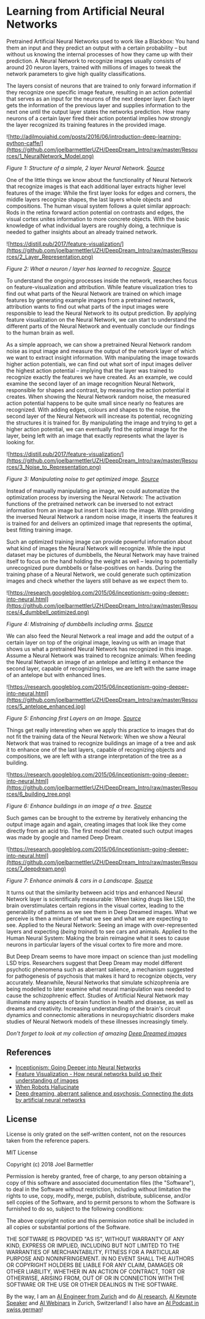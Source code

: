 

# Learning from Artificial Neural Networks

Pretrained Artificial Neural Networks used to work like a Blackbox: You hand them an input and they predict an output with a certain probability – but without us knowing the internal processes of how they came up with their prediction. A Neural Network to recognize images usually consists of around 20 neuron layers, trained with millions of images to tweak the network parameters to give high quality classifications.

The layers consist of neurons that are trained to only forward information if they recognize one specific image feature, resulting in an action potential that serves as an input for the neurons of the next deeper layer. Each layer gets the information of the previous layer and supplies information to the next one until the output layer states the networks prediction. How many neurons of a certain layer fired their action potential implies how strongly the layer recognized its training features in the provided image.

 ![http://adilmoujahid.com/posts/2016/06/introduction-deep-learning-python-caffe/](https://github.com/joelbarmettlerUZH/DeepDream_Intro/raw/master/Resources/1_NeuralNetwork_Model.png)

*Figure  1: Structure of a simple, 2 layer Neural Network. [Source](http://adilmoujahid.com/posts/2016/06/introduction-deep-learning-python-caffe/)*

One of the little things we know about the functionality of Neural Network that recognize images is that each additional layer extracts higher level features of the image: While the first layer looks for edges and corners, the middle layers recognize shapes, the last layers whole objects and compositions. The human visual system follows a quiet similar approach: Rods in the retina forward action potential on contrasts and edges, the visual cortex unites information to more concrete objects. With the basic knowledge of what individual layers are roughly doing, a technique is needed to gather insights about an already trained network.

 ![https://distill.pub/2017/feature-visualization/](https://github.com/joelbarmettlerUZH/DeepDream_Intro/raw/master/Resources/2_Layer_Representation.png)

*Figure 2: What a neuron / layer has learned to recognize. [Source](https://distill.pub/2017/feature-visualization/)*

To understand the ongoing processes inside the network, researches focus on feature-visualization and attribution. While feature visualization tries to find out what parts of the Neural Network are trained on which image features by generating example images from a pretrained network, attribution wants to find out what parts of the input images were responsible to lead the Neural Network to its output prediction. By applying feature visualization on the Neural Network, we can start to understand the different parts of the Neural Network and eventually conclude our findings to the human brain as well.

As a simple approach, we can show a pretrained Neural Network random noise as input image and measure the output of the network layer of which we want to extract insight information. With manipulating the image towards higher action potentials, we can find out what sort of input images deliver the highest action potential – implying that the layer was trained to recognize exactly the features we have created. As an example, we could examine the second layer of an image recognition Neural Network, responsible for shapes and contrast, by measuring the action potential it creates. When showing the Neural Network random noise, the measured action potential happens to be quite small since nearly no features are recognized. With adding edges, colours and shapes to the noise, the second layer of the Neural Network will increase its potential, recognizing the structures it is trained for. By manipulating the image and trying to get a higher action potential, we can eventually find the optimal image for the layer, being left with an image that exactly represents what the layer is looking for.

 ![https://distill.pub/2017/feature-visualization/](https://github.com/joelbarmettlerUZH/DeepDream_Intro/raw/master/Resources/3_Noise_to_Representation.png)

*Figure  3: Manipulating noise to get optimized image. [Source](https://distill.pub/2017/feature-visualization/)*

Instead of manually manipulating an image, we could automatize the optimization process by inversing the Neural Network: The activation functions of the pretrained network can be inversed to not extract information from an image but insert it back into the image. With providing the inversed Neural Network a random noise image, it inserts the features it is trained for and delivers an optimized image that represents the optimal, best fitting training image.

Such an optimized training image can provide powerful information about what kind of images the Neural Network will recognize. While the input dataset may be pictures of dumbbells, the Neural Network may have trained itself to focus on the hand holding the weight as well – leaving to potentially unrecognized pure dumbbells or false-positives on hands.  During the training phase of a Neural Network, we could generate such optimization images and check whether the layers still behave as we expect them to.

![https://research.googleblog.com/2015/06/inceptionism-going-deeper-into-neural.html](https://github.com/joelbarmettlerUZH/DeepDream_Intro/raw/master/Resources/4_dumbbell_optimized.png)

*Figure  4: Mistraining of dumbbells including arms. [Source](https://research.googleblog.com/2015/06/inceptionism-going-deeper-into-neural.html)*

We can also feed the Neural Network a real image and add the output of a certain layer on top of the original image, leaving us with an image that shows us what a pretrained Neural Network has recognized in this image. Assume a Neural Network was trained to recognize animals: When feeding the Neural Network an image of an antelope and letting it enhance the second layer, capable of recognizing lines, we are left with the same image of an antelope but with enhanced lines.

 ![https://research.googleblog.com/2015/06/inceptionism-going-deeper-into-neural.html](https://github.com/joelbarmettlerUZH/DeepDream_Intro/raw/master/Resources/5_antelope_enhanced.jpg)

*Figure  5: Enhancing first Layers on an Image. [Source](https://research.googleblog.com/2015/06/inceptionism-going-deeper-into-neural.html)*

Things get really interesting when we apply this practice to images that do not fit the training data of the Neural Network: When we show a Neural Network that was trained to recognize buildings an image of a tree and ask it to enhance one of the last layers, capable of recognizing objects and compositions, we are left with a strange interpretation of the tree as a building.

 ![https://research.googleblog.com/2015/06/inceptionism-going-deeper-into-neural.html](https://github.com/joelbarmettlerUZH/DeepDream_Intro/raw/master/Resources/6_building_tree.png)

*Figure  6: Enhance buildings in an image of a tree. [Source](https://research.googleblog.com/2015/06/inceptionism-going-deeper-into-neural.html)*

Such games can be brought to the extreme by iteratively enhancing the output image again and again, creating images that look like they come directly from an acid trip. The first model that created such output images was made by google and named Deep Dream.

 ![https://research.googleblog.com/2015/06/inceptionism-going-deeper-into-neural.html](https://github.com/joelbarmettlerUZH/DeepDream_Intro/raw/master/Resources/7_deepdream.png)

*Figure  7: Enhance animals &amp; cars in a Landscape. [Source](https://www.theatlantic.com/technology/archive/2015/09/robots-hallucinate-dream/403498/)*

It turns out that the similarity between acid trips and enhanced Neural Network layer is scientifically measurable: When taking drugs like LSD, the brain overstimulates certain regions in the visual cortex, leading to the generability of patterns as we see them in Deep Dreamed images. What we perceive is then a mixture of what we see and what we are expecting to see. Applied to the Neural Network: Seeing an image with over-represented layers and expecting (_being trained_) to see cars and animals.  Applied to the Human Neural System: Making the brain reimagine what it sees to cause neurons in particular layers of the visual cortex to fire more and more.

But Deep Dream seems to have more impact on science than just modelling LSD trips. Researchers suggest that Deep Dream may model different psychotic phenomena such as aberrant salience, a mechanism suggested for pathogenesis of psychosis that makes it hard to recognize objects, very accurately. Meanwhile, Neural Networks that simulate schizophrenia are being modelled to later examine what neural manipulation was needed to cause the schizophrenic effect. Studies of Artificial Neural Network may illuminate many aspects of brain function in health and disease, as well as dreams and creativity. Increasing understanding of the brain&#39;s circuit dynamics and connectomic alterations in neuropsychiatric disorders make studies of Neural Network models of these illnesses increasingly timely.

*Don't forget to look at my collection of amazing [Deep Dreamed images](https://github.com/joelbarmettlerUZH/DeepDream_Intro/blob/master/Dreams.md)*

References
----

- [Inceptionism: Going Deeper into Neural Networks ](https://research.googleblog.com/2015/06/inceptionism-going-deeper-into-neural.html)
- [Feature Visualization - How neural networks build up their understanding of images](https://distill.pub/2017/feature-visualization/)
- [When Robots Hallucinate](https://www.theatlantic.com/technology/archive/2015/09/robots-hallucinate-dream/403498/)
- [Deep dreaming, aberrant salience and psychosis: Connecting the dots by artificial neural networks](http://www.schres-journal.com/article/S0920-9964(17)30029-4/pdf)


License
----

License is only grated on the self-written content, not on the resources taken from the reference papers.

MIT License

Copyright (c) 2018 Joel Barmettler

Permission is hereby granted, free of charge, to any person obtaining a copy
of this software and associated documentation files (the "Software"), to deal
in the Software without restriction, including without limitation the rights
to use, copy, modify, merge, publish, distribute, sublicense, and/or sell
copies of the Software, and to permit persons to whom the Software is
furnished to do so, subject to the following conditions:

The above copyright notice and this permission notice shall be included in all
copies or substantial portions of the Software.

THE SOFTWARE IS PROVIDED "AS IS", WITHOUT WARRANTY OF ANY KIND, EXPRESS OR
IMPLIED, INCLUDING BUT NOT LIMITED TO THE WARRANTIES OF MERCHANTABILITY,
FITNESS FOR A PARTICULAR PURPOSE AND NONINFRINGEMENT. IN NO EVENT SHALL THE
AUTHORS OR COPYRIGHT HOLDERS BE LIABLE FOR ANY CLAIM, DAMAGES OR OTHER
LIABILITY, WHETHER IN AN ACTION OF CONTRACT, TORT OR OTHERWISE, ARISING FROM,
OUT OF OR IN CONNECTION WITH THE SOFTWARE OR THE USE OR OTHER DEALINGS IN THE
SOFTWARE.


By the way, I am an [AI Engineer from Zurich](https://joelbarmettler.xyz/) and do [AI research](https://joelbarmettler.xyz/research/), [AI Keynote Speaker](https://joelbarmettler.xyz/auftritte/) and [AI Webinars](https://joelbarmettler.xyz/auftritte/webinar-2024-rewind-2025-ausblick/) in Zurich, Switzerland! I also have an [AI Podcast in swiss german](https://joelbarmettler.xyz/podcast/)!
